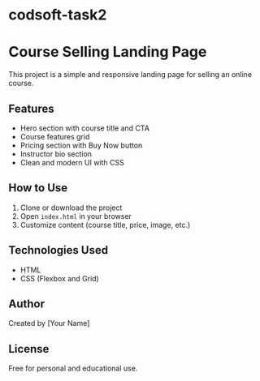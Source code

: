 # codsoft-task2
# Course Selling Landing Page

This project is a simple and responsive landing page for selling an online course.

## Features

- Hero section with course title and CTA
- Course features grid
- Pricing section with Buy Now button
- Instructor bio section
- Clean and modern UI with CSS

## How to Use

1. Clone or download the project
2. Open `index.html` in your browser
3. Customize content (course title, price, image, etc.)

## Technologies Used

- HTML
- CSS (Flexbox and Grid)

## Author

Created by [Your Name]

## License

Free for personal and educational use.
